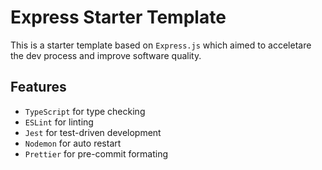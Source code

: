 # Express Starter Template

This is a starter template based on `Express.js` which aimed to acceletare the dev process and improve software quality.

## Features

- `TypeScript` for type checking
- `ESLint` for linting
- `Jest` for test-driven development
- `Nodemon` for auto restart
- `Prettier` for pre-commit formating
